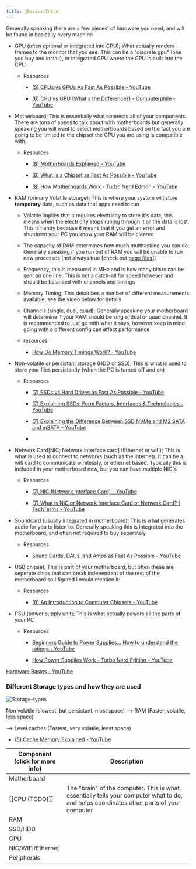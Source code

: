 ```yaml
---
title: 🌱Basics/Intro
---
```


Generally speaking there are a few pieces' of hardware you need, and will be found in basically every machine

- GPU (often optional or integrated into CPU); What actually renders frames to the monitor that you see. This can be a "discrete gpu" (one you buy and install), or integrated GPU where the GPU is built into the CPU
  
  - Resources
    
    - [(5) CPUs vs GPUs As Fast As Possible - YouTube](https://www.youtube.com/watch?v=1kypaBjJ-pg)
    
    - [(6) CPU vs GPU (What's the Difference?) - Computerphile - YouTube](https://www.youtube.com/watch?v=_cyVDoyI6NE)

- Motherboard; This is essentially what connects all of your components. There are tons of specs to talk about with motherboards but generally speaking you will want to select motherboards based on the fact you are going to be limited to the chipset the CPU you are using is compatible with.
  
  - Resources
    
    - [(8) Motherboards Explained - YouTube](https://www.youtube.com/watch?v=b2pd3Y6aBag)
    
    - [(8) What is a Chipset as Fast As Possible - YouTube](https://www.youtube.com/watch?v=8gfA3H5XTAE)
    
    - [(8) How Motherboards Work - Turbo Nerd Edition - YouTube](https://www.youtube.com/watch?v=zxGqGCtPxn4)

- RAM (primary Volatile storage); This is where your system will store **temporary** data, such as data that apps need to run
  
  - Volatile implies that it requires electricity to store it's data, this means when the electricity stops runing through it all the data is lost. This is handy because it means that if you get an error and shutdown your PC you know your RAM will be cleared
  
  - The capacity of RAM determines how much multitasking you can do. Generally speaking if you run out of RAM you will be unable to run new processes (not always true [check out [page files](https://www.techtarget.com/whatis/definition/pagefile#:~:text=In%20storage%2C%20a%20pagefile%20is,from%20many%20different%20original%20locations.)])
  
  - Frequency, this is measured in MHz and is how many bits/s can be sent on one line. This is not a catch-all for speed however and should be balanced with channels and timings
  
  - Memory Timing; This describes a number of different measurements available, see the video below for details
  
  - Channels (single, dual, quad); Generally speaking your motherboard will determine if your RAM should be single, dual or quad channel. It is recommended to just go with what it says, however keep in mind going with a different config can effect performance
  
  - resources
    
    - [How Do Memory Timings Work? - YouTube](https://www.youtube.com/watch?v=Yed-a9vqTYc)

- Non-volatile or persistant storage (HDD or SSD); This is what is used to store your files persistantly (when the PC is turned off and on)
  
  - Resources
    
    - [(7) SSDs vs Hard Drives as Fast As Possible - YouTube](https://www.youtube.com/watch?v=YQEjGKYXjw8)
    
    - [(7) Explaining SSDs: Form Factors, Interfaces & Technologies - YouTube](https://www.youtube.com/watch?v=EXLfErPEYiw)
    
    - [(7) Explaining the Difference Between SSD NVMe and M2 SATA and mSATA - YouTube](https://www.youtube.com/watch?v=s-2VrxgI49Q)
    
    - 

- Network Card[NIC; Network interface card] (Ethernet or wifi); This is what is used to connect to networks (such as the internet). It can be a wifi card to communicate wirelessly, or ethernet based. Typically this is included in your motherboard now, but you can have multiple NIC's
  
  - Resources
    
    - [(7) NIC (Network Interface Card) - YouTube](https://www.youtube.com/watch?v=oo-tn17rUBo)
    
    - [(7) What is NIC or Network Interface Card or Network Card? | TechTerms - YouTube](https://www.youtube.com/watch?v=m9evUZtkEAc)

- Soundcard (usually integrated in motherboard); This is what generates audio for you to listen to. Generally speaking this is integrated into the motherboard, and often not required to buy seperately
  
  - Resources
    
    - [Sound Cards, DACs, and Amps as Fast As Possible - YouTube](https://www.youtube.com/watch?v=bPkJgiVb_C4)

- USB chipset; This is part of your motherboard, but often these are seperate chips that can break independent of the rest of the motherboard so I figured I would mention it: 
  
  - Resources
    
    - [(8) An Introduction to Computer Chipsets - YouTube](https://www.youtube.com/watch?v=5mCJ3uGNTAw)

- PSU (power supply unit); This is what actually powers all the parts of your PC
  
  - Resources
    
    - [Beginners Guide to Power Supplies... How to understand the ratings - YouTube](https://www.youtube.com/watch?v=bUh2EZzJZRU)
    
    - [How Power Supplies Work - Turbo Nerd Edition - YouTube](https://www.youtube.com/watch?v=i9ZnaA8DZDs)

[Hardware Basics - YouTube](https://www.youtube.com/watch?v=9-KUm9YpPm0)

### Different Storage types and how they are used

![Storage-types](https://gist.githubusercontent.com/Descent098/ab3bc88425c71e36f3583d916b9ee2b9/raw/c8497db3647bcb1e934120a32b60775c1874ee8f/storage-types.png)

Non volatile (slowest, but persistant, most space) --> RAM (Faster, volatile, less space) 

--> Level caches (Fastest, very volatile, least space)

- [(5) Cache Memory Explained - YouTube](https://www.youtube.com/watch?v=Zr8WKIOIKsk)


| Component <br>(click for more info) | Description |
| ---- | ---- |
| Motherboard |  |
| [[CPU (TODO)]] | The "brain" of the computer. This is what essentially tells your computer what to do, and helps coordinates other parts of your computer |
| RAM |  |
| SSD/HDD |  |
| GPU |  |
| NIC/WIFI/Ethernet |  |
| Peripherals |  |
